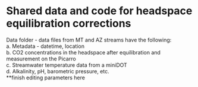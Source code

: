 # Shared data and code for headspace equilibration corrections

Data folder - data files from MT and AZ streams have the following:<br />
a. Metadata - datetime, location<br />
b. CO2 concentrations in the headspace after equilibration and measurement on the Picarro<br />
c. Streamwater temperature data from a miniDOT<br />
d. Alkalinity, pH, barometric pressure, etc.<br />
**finish editing parameters here

